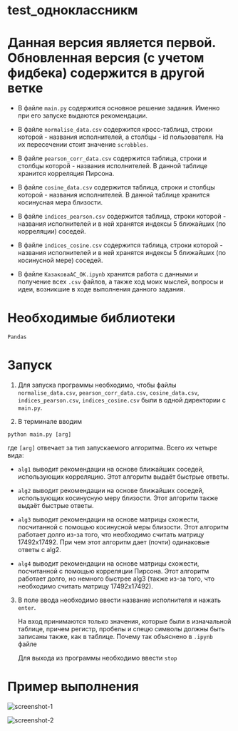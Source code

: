 # test_одноклассникм
# Данная версия является первой. Обновленная версия (с учетом фидбека) содержится в другой ветке
- В файле ```main.py``` содержится основное решение задания. Именно при его запуске выдаются рекомендации.

- В файле ```normalise_data.csv``` содержится кросс-таблица, строки которой - названия исполнителей, а столбцы - id пользователя. На их пересечении стоит значение ```scrobbles```.
- В файле ```pearson_corr_data.csv``` содержится таблица, строки и столбцы которой - названия исполнителей. В данной таблице хранится корреляция Пирсона.
- В файле ```cosine_data.csv``` содержится таблица, строки и столбцы которой - названия исполнителей. В данной таблице хранится косинусная мера близости.
- В файле ```indices_pearson.csv``` содержится таблица, строки которой - названия исполнителей и в ней хранятся индексы 5 ближайших (по корреляции) соседей.
- В файле ```indices_cosine.csv``` содержится таблица, строки которой - названия исполнителей и в ней хранятся индексы 5 ближайших (по косинусной мере) соседей.
- В файле ```КазаковаАС_ОК.ipynb``` хранится работа с данными и получение всех ```.csv``` файлов, а также ход моих мыслей, вопросы и идеи, возникшие в ходе выполнения данного задания.

# Необходимые библиотеки
```Pandas```

# Запуск
1. Для запуска программы необходимо, чтобы файлы ```normalise_data.csv```, ```pearson_corr_data.csv```, ```cosine_data.csv```, ```indices_pearson.csv```, ```indices_cosine.csv``` были в одной директории с ```main.py```.

2. В терминале вводим
```
python main.py [arg]
```
  где ``` [arg] ``` отвечает за тип запускаемого алгоритма. Всего их четыре вида:
  
  - ```alg1``` выводит рекомендации на основе ближайших соседей, использующих корреляцию. Этот алгоритм выдаёт быстрые ответы.
  
  - ```alg2``` выводит рекомендации на основе ближайших соседей, использующих косинусную меру близости. Этот алгоритм также выдаёт быстрые ответы.
  
  - ```alg3``` выводит рекомендации на основе матрицы схожести, посчитанной с помощью косинусной меры близости. Этот алгоритм работает долго из-за того, что необходимо считать   матрицу 17492x17492. При чем этот алгоритм дает (почти) одинаковые ответы с alg2.
  
  - ```alg4``` выводит рекомендации на основе матрицы схожести, посчитанной с помощью корреляции Пирсона. Этот алгоритм работает долго, но немного быстрее alg3  (также из-за     того, что необходимо считать матрицу 17492x17492).
  
3. В поле  ввода необходимо ввести название исполнителя и нажать ```enter```.

   На вход принимаются только значения, которые были в изначальной таблице, причем регистр, пробелы и спецю символы должны быть записаны также, как в таблице. Почему так объяснено в ```.ipynb``` файле
   
   Для выхода из программы необходимо ввести  ```stop```
   
# Пример выполнения

![screenshot-1](https://github.com/NastyAnanasty/test_OK/blob/main/img/screenshot.png)

![screenshot-2](https://github.com/NastyAnanasty/test_OK/blob/main/img/screenshot-2.png)

